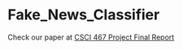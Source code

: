 # Fake_News_Classifier

Check our paper at [CSCI 467 Project Final Report](https://github.com/Dionysssss/Fake_News_Classifier/blob/main/CSCI_467_Project_Final_Report.pdf)

